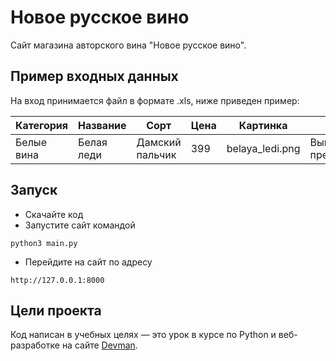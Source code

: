 # Новое русское вино

Сайт магазина авторского вина "Новое русское вино".

## Пример входных данных 

На вход принимается файл в формате .xls, ниже приведен пример:

| Категория     | Название      | Сорт  | Цена    | Картинка | Акция | 
| ------------- | ------------- | ----- |------   |----------|-------|
| Белые вина    | Белая леди    | Дамский пальчик | 399 | belaya_ledi.png | Выгодное предложение |


## Запуск

- Скачайте код
- Запустите сайт командой
```
python3 main.py
```
- Перейдите на сайт по адресу 
```
http://127.0.0.1:8000
```

## Цели проекта

Код написан в учебных целях — это урок в курсе по Python и веб-разработке на сайте [Devman](https://dvmn.org).
